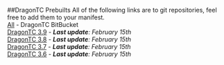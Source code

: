 ##DragonTC Prebuilts
All of the following links are to git repositories, feel free to add them to your manifest.  
[All](https://bitbucket.org/dragon-tc) - DragonTC BitBucket  
[DragonTC 3.9](https://bitbucket.org/dragon-tc/dragontc-3.9) - _**Last update**: February 15th_  
[DragonTC 3.8](https://bitbucket.org/dragon-tc/dragontc-3.8) - _**Last update**: February 15th_  
[DragonTC 3.7](https://bitbucket.org/dragon-tc/dragontc-3.7) - _**Last update**: February 15th_  
[DragonTC 3.6](https://bitbucket.org/dragon-tc/dragontc-3.6) - _**Last update**: February 15th_  
